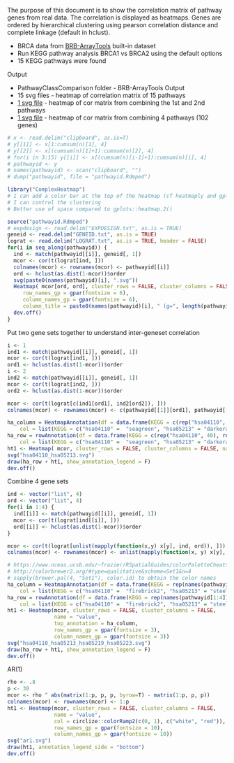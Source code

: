 The purpose of this document is to show the correlation matrix of pathway genes from real data. The correlation is displayed as heatmaps. Genes are ordered by hierarchical clustering using pearson correlation distance and complete linkage (default in hclust).

*  BRCA data from [BRB-ArrayTools](https://brb.nci.nih.gov/BRB-ArrayTools/) built-in dataset
*  Run KEGG pathway analysis BRCA1 vs BRCA2 using the default options
*  15 KEGG pathways were found

Output

*  PathwayClassComparison folder - BRB-ArrayTools Output
*  15 svg files - heatmap of correlation matrix of 15 pathways
*  [1 svg file](hsa04110_hsa05213.svg) - heatmap of cor matrix from combining the 1st and 2nd pathways
*  [1 svg file](hsa04110_hsa05213_hsa05219_hsa05223.svg) - heatmap of cor matrix from combining 4 pathways (102 genes)

```R
# x <- read.delim("clipboard", as.is=T)
# y[[1]] <- x[1:cumsum(n)[1], 4]
# y[[2]] <- x[(cumsum(n)[1]+1):cumsum(n)[2], 4]
# for(i in 3:15) y[[i]] <- x[(cumsum(n)[i-1]+1):cumsum(n)[i], 4]
# pathwayid <- y
# names(pathwayid) <- scan("clipboard", "")
# dump("pathwayid", file = "pathwayid.Rdmped")

library("ComplexHeatmap")
# I can add a color bar at the top of the heatmap (cf heatmaply and gplots)
# I can control the clustering
# Better use of space compared to gplots::heatmap.2()

source("pathwayid.Rdmped")
# expdesign <- read.delim("EXPDESIGN.txt", as.is = TRUE)
geneid <- read.delim("GENEID.txt", as.is = TRUE)
lograt <- read.delim("LOGRAT.txt", as.is = TRUE, header = FALSE)
for(i in seq_along(pathwayid)) {
  ind <- match(pathwayid[[i]], geneid[, 1])
  mcor <- cor(t(lograt[ind, ]))
  colnames(mcor) <- rownames(mcor) <- pathwayid[[i]]
  ord <- hclust(as.dist(1-mcor))$order
  svg(paste0(names(pathwayid)[i], ".svg"))
  Heatmap( mcor[ord, ord], cluster_rows = FALSE, cluster_columns = FALSE,
     row_names_gp = gpar(fontsize = 6),
     column_names_gp = gpar(fontsize = 6),
     column_title = paste0(names(pathwayid)[i], " (g=", length(pathwayid[[i]]), ")"), name = "value")  
  dev.off()
}
```

Put two gene sets together to understand inter-geneset correlation
```R
i <- 1
ind1 <- match(pathwayid[[i]], geneid[, 1])
mcor <- cor(t(lograt[ind1, ]))
ord1 <- hclust(as.dist(1-mcor))$order
i <- 2
ind2 <- match(pathwayid[[i]], geneid[, 1])
mcor <- cor(t(lograt[ind2, ]))
ord2 <- hclust(as.dist(1-mcor))$order

mcor <- cor(t(lograt[c(ind1[ord1], ind2[ord2]), ]))
colnames(mcor) <- rownames(mcor) <- c(pathwayid[[1]][ord1], pathwayid[[2]][ord2])

ha_column = HeatmapAnnotation(df = data.frame(KEGG = c(rep("hsa04110", 40), rep("hsa05213", 24))),
    col = list(KEGG = c("hsa04110" =  "seagreen", "hsa05213" = "darkorange")))
ha_row = rowAnnotation(df = data.frame(KEGG = c(rep("hsa04110", 40), rep("hsa05213", 24))),
    col = list(KEGG = c("hsa04110" =  "seagreen", "hsa05213" = "darkorange")))
ht1 <- Heatmap( mcor, cluster_rows = FALSE, cluster_columns = FALSE, name = "value", top_annotation = ha_column, row_names_gp = gpar(fontsize = 6), column_names_gp = gpar(fontsize = 6))
svg("hsa04110_hsa05213.svg")
draw(ha_row + ht1, show_annotation_legend = F)
dev.off()
```

Combine 4 gene sets
```R
ind <- vector("list", 4)
ord <- vector("list", 4)
for(i in 1:4) {
  ind[[i]] <- match(pathwayid[[i]], geneid[, 1])
  mcor <- cor(t(lograt[ind[[i]], ]))
  ord[[i]] <- hclust(as.dist(1-mcor))$order
}

mcor <- cor(t(lograt[unlist(mapply(function(x,y) x[y], ind, ord)), ]))
colnames(mcor) <- rownames(mcor) <- unlist(mapply(function(x, y) x[y], pathwayid[1:4], ord))

# https://www.nceas.ucsb.edu/~frazier/RSpatialGuides/colorPaletteCheatsheet.pdf#page=4
# http://colorbrewer2.org/#type=qualitative&scheme=Set1&n=4
# sapply(brewer.pal(4, "Set1"), color.id) to obtain the color names
ha_column = HeatmapAnnotation(df = data.frame(KEGG = rep(names(pathwayid[1:4]), sapply(pathwayid[1:4], length))),
    col = list(KEGG = c("hsa04110" =  "firebrick2", "hsa05213" = "steelblue", "hsa05219" = "palegreen4", "hsa05223" = "orchid4")))
ha_row = rowAnnotation(df = data.frame(KEGG = rep(names(pathwayid[1:4]), sapply(pathwayid[1:4], length))),
    col = list(KEGG = c("hsa04110" =  "firebrick2", "hsa05213" = "steelblue", "hsa05219" = "palegreen4", "hsa05223" = "orchid4")))
ht1 <- Heatmap(mcor, cluster_rows = FALSE, cluster_columns = FALSE,
               name = "value",
               top_annotation = ha_column,
               row_names_gp = gpar(fontsize = 3),
               column_names_gp = gpar(fontsize = 3))               
svg("hsa04110_hsa05213_hsa05219_hsa05223.svg")
draw(ha_row + ht1, show_annotation_legend = F)
dev.off()
```

AR(1)
```R
rho <- .8
p <- 30
mcor <- rho ^ abs(matrix(1:p, p, p, byrow=T) - matrix(1:p, p, p))
colnames(mcor) <- rownames(mcor) <- 1:p
ht1 <- Heatmap(mcor, cluster_rows = FALSE, cluster_columns = FALSE,
               name = "value",
               col = circlize::colorRamp2(c(0, 1), c("white", "red")),
               row_names_gp = gpar(fontsize = 10),
               column_names_gp = gpar(fontsize = 10))
svg("ar1.svg")
draw(ht1, annotation_legend_side = "bottom")
dev.off()
```
